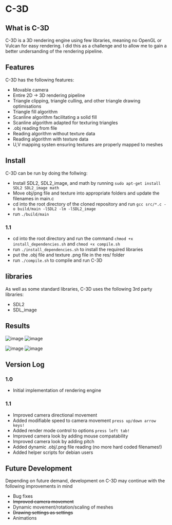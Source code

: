 # C-3D
## What is C-3D
C-3D is a 3D rendering engine using few libraries, meaning no OpenGL or Vulcan for easy rendering. I did this as a challenge and to allow me to gain a better undersanding of the rendering pipeline.

## Features
C-3D has the following features:
- Movable camera
- Entire 2D -> 3D rendering pipeline
- Triangle clipping, triangle culling, and other triangle drawing optimisations
- Triangle fill algorithm
- Scanline algorithm facilitating a solid fill
- Scanline algorithm adapted for texturing triangles
- .obj reading from file
- Reading algorithm without texture data
- Reading algorithm with texture data
- U,V mapping systen ensuring textures are properly mapped to meshes

## Install
C-3D can be run by doing the follwing:
- Install SDL2, SDL2_image, and math by running ```sudo apt-get install SDL2 SDL2_image math```
- Move obj/png file and texture into appropriate folders and update the filenames in main.c
- cd into the root directory of the cloned repository and run ```gcc src/*.c -o build/main -lSDL2 -lm -lSDL2_image```
- run ```./build/main```

### 1.1
- cd into the root directory and run the command ```chmod +x install_dependencies.sh``` and ```chmod +x compile.sh```
- run ```./install_dependencies.sh``` to install the required libraries
- put the .obj file and texture .png file in the res/ folder
- run ```./compile.sh``` to compile and run C-3D

## libraries
As well as some standard libraries, C-3D uses the following 3rd party libraries:
- SDL2
- SDL_image

## Results
![image](https://github.com/Lemintex/C-3D/assets/57079368/d269200f-8ed7-4620-89e7-867e55976c12)
![image](https://github.com/Lemintex/C-3D/assets/57079368/e7ef3a40-a334-42a7-a858-e6458ddcd36b)

![image](https://github.com/Lemintex/C-3D/assets/57079368/a10a4c75-d7e1-4ca4-bc68-efcdc6fe7577)
![image](https://github.com/Lemintex/C-3D/assets/57079368/fa993878-6958-434c-b2a4-355bfd89748e)

## Version Log
### 1.0
- Initial implementation of rendering engine

### 1.1
- Improved camera directional movement
- Added modifiable speed to camera movement ```press up/down arrow keys!```
- Added render mode control to options ```press left tab!```
- Improved camera look by adding mouse compatability
- Improved camera look by adding pitch
- Added dynamic .obj/.png file reading (no more hard coded filenames!)
- Added helper scripts for debian users

## Future Development
Depending on future demand, development on C-3D may continue with the following improvements in mind
- Bug fixes
- ~~Improved camera movement~~
- Dynamic movement/rotation/scaling of meshes
- ~~Drawing settings as settings~~
- Animations
